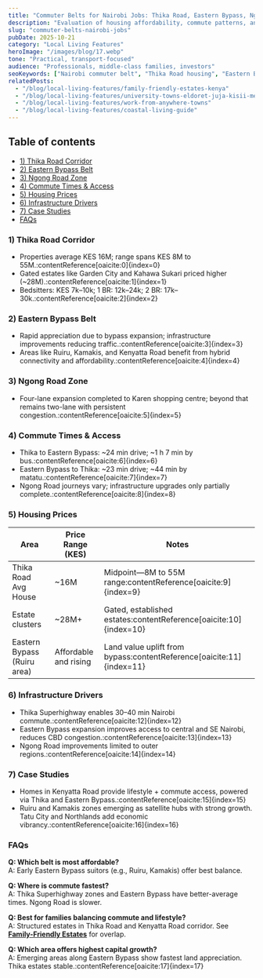 ```yaml
---
title: "Commuter Belts for Nairobi Jobs: Thika Road, Eastern Bypass, Ngong Road"
description: "Evaluation of housing affordability, commute patterns, and real estate dynamics across Nairobi's key commuter zones: Thika Road, Eastern Bypass, and Ngong Road."
slug: "commuter-belts-nairobi-jobs"
pubDate: 2025-10-21
category: "Local Living Features"
heroImage: "/images/blog/17.webp"
tone: "Practical, transport-focused"
audience: "Professionals, middle-class families, investors"
seoKeywords: ["Nairobi commuter belt", "Thika Road housing", "Eastern Bypass real estate", "Ngong Road properties"]
relatedPosts:
  - "/blog/local-living-features/family-friendly-estates-kenya"
  - "/blog/local-living-features/university-towns-eldoret-juja-kisii-meru"
  - "/blog/local-living-features/work-from-anywhere-towns"
  - "/blog/local-living-features/coastal-living-guide"
---
```


## Table of contents
- [1) Thika Road Corridor](#1-thika-road-corridor)
- [2) Eastern Bypass Belt](#2-eastern-bypass-belt)
- [3) Ngong Road Zone](#3-ngong-road-zone)
- [4) Commute Times & Access](#4-commute-times--access)
- [5) Housing Prices](#5-housing-prices)
- [6) Infrastructure Drivers](#6-infrastructure-drivers)
- [7) Case Studies](#7-case-studies)
- [FAQs](#faqs)

### 1) Thika Road Corridor
- Properties average KES 16M; range spans KES 8M to 55M.:contentReference[oaicite:0]{index=0}  
- Gated estates like Garden City and Kahawa Sukari priced higher (~28M).:contentReference[oaicite:1]{index=1}  
- Bedsitters: KES 7k–10k; 1 BR: 12k–24k; 2 BR: 17k–30k.:contentReference[oaicite:2]{index=2}  

### 2) Eastern Bypass Belt
- Rapid appreciation due to bypass expansion; infrastructure improvements reducing traffic.:contentReference[oaicite:3]{index=3}  
- Areas like Ruiru, Kamakis, and Kenyatta Road benefit from hybrid connectivity and affordability.:contentReference[oaicite:4]{index=4}  

### 3) Ngong Road Zone
- Four-lane expansion completed to Karen shopping centre; beyond that remains two-lane with persistent congestion.:contentReference[oaicite:5]{index=5}  

### 4) Commute Times & Access
- Thika to Eastern Bypass: ~24 min drive; ~1 h 7 min by bus.:contentReference[oaicite:6]{index=6}  
- Eastern Bypass to Thika: ~23 min drive; ~44 min by matatu.:contentReference[oaicite:7]{index=7}  
- Ngong Road journeys vary; infrastructure upgrades only partially complete.:contentReference[oaicite:8]{index=8}  

### 5) Housing Prices
| Area                        | Price Range (KES)    | Notes                         |
|-----------------------------|----------------------|-------------------------------|
| Thika Road Avg House        | ~16M                 | Midpoint—8M to 55M range:contentReference[oaicite:9]{index=9} |
| Estate clusters             | ~28M+                | Gated, established estates:contentReference[oaicite:10]{index=10} |
| Eastern Bypass (Ruiru area) | Affordable and rising| Land value uplift from bypass:contentReference[oaicite:11]{index=11} |

### 6) Infrastructure Drivers
- Thika Superhighway enables 30–40 min Nairobi commute.:contentReference[oaicite:12]{index=12}  
- Eastern Bypass expansion improves access to central and SE Nairobi, reduces CBD congestion.:contentReference[oaicite:13]{index=13}  
- Ngong Road improvements limited to outer regions.:contentReference[oaicite:14]{index=14}  

### 7) Case Studies
- Homes in Kenyatta Road provide lifestyle + commute access, powered via Thika and Eastern Bypass.:contentReference[oaicite:15]{index=15}  
- Ruiru and Kamakis zones emerging as satellite hubs with strong growth. Tatu City and Northlands add economic vibrancy.:contentReference[oaicite:16]{index=16}  

### FAQs
**Q: Which belt is most affordable?**  
A: Early Eastern Bypass suitors (e.g., Ruiru, Kamakis) offer best balance.  

**Q: Where is commute fastest?**  
A: Thika Superhighway zones and Eastern Bypass have better-average times. Ngong Road is slower.  

**Q: Best for families balancing commute and lifestyle?**  
A: Structured estates in Thika Road and Kenyatta Road corridor. See **[Family-Friendly Estates](/blog/local-living-features/family-friendly-estates-kenya)** for overlap.

**Q: Which area offers highest capital growth?**  
A: Emerging areas along Eastern Bypass show fastest land appreciation. Thika estates stable.:contentReference[oaicite:17]{index=17}
